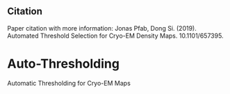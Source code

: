 ## Citation
Paper citation with more information: Jonas Pfab, Dong Si. (2019). Automated Threshold Selection for Cryo-EM Density Maps. 10.1101/657395.

# Auto-Thresholding
Automatic Thresholding for Cryo-EM Maps

